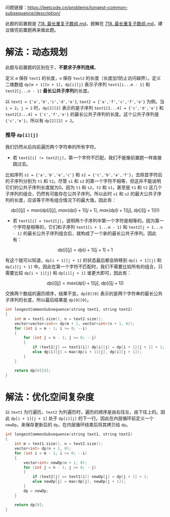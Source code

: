 问题链接：https://leetcode.cn/problems/longest-common-subsequence/description/

此题的前置题是 [718. 最长重复子数组.md](https://leetcode.cn/problems/maximum-length-of-repeated-subarray/description/)，题解在 [718. 最长重复子数组.md](https://github.com/SakuraMayAi/LintCode/blob/main/Dynamic%20Programming/718.%20%E6%9C%80%E9%95%BF%E9%87%8D%E5%A4%8D%E5%AD%90%E6%95%B0%E7%BB%84.md)，建议做完前置题再来做此题。

# 解法：动态规划

此题与前置题的区别在于，**不要求子序列连续**。

定义 `m` 保存 `text1` 的长度，`n` 保存 `text2` 的长度（长度加1防止访问越界）。定义二维数组 `dp[m + 1][n + 1]`，`dp[i][j]` 表示子序列 `text1[i...m - 1]` 和 `text2[j...n - 1]` **最长公共子序列**的长度。

以 `text1 = {'a','b','c','d','e'}`, `text2 = {'a','f','c','f','e'}` 为例。当 `i = 2`，`j = 2` 时，`dp[2][2]` 表示的是子序列 `text1[2...4] = {'c','d','e'}` 和 `text2[2...4] = {'c','f','e'}` 的最长公共子序列的长度。这个公共子序列是 `{'c','e'}`，所以有 `dp[2][2] = 2`。

### 推导 `dp[i][j]`

我们仍然从后向前遍历两个字符串的所有字符。
- 若 `text1[i] != text2[j]`，第一个字符不匹配，我们不能像前置题一样直接跳过去。

比如序列 `s1 = {'a','b','e','c'}` 和 `s2 = {'c','b','a','f'}`，去除首字符后的子序列分别为 `t1` 和 `t2`。尽管 `s1` 和 `s2` 的第一个字符不相等，但这并不能说明它们的公共子序列长度就为0。因为 `t1` 和 `s2`，`t2` 和 `s1`，甚至是 `t1` 和 `t2` 这几个子序列的组合，仍然有可能存在公共子序列。所以此时 `s1` 和 `s2` 的最大公共子序列的长度，应该等于所有组合情况下的最大值。因此有：

$$
dp[i][j] = max(dp[i][j],\ max(dp[i + 1][j + 1],\ max(dp[i + 1][j],\ dp[i][j + 1])))
$$

- 若 `text1[i] = text2[j]`，说明两个子序列中第一个字符是相等的。因为第一个字符是相等的，它们和子序列 `text1[i + 1...m - 1]` 和 `text2[j + 1...n - 1]` 的最长公共子序列组合后，就构成了一个新的最长公共子序列。因此有：

$$dp[i][j] = dp[i + 1][j + 1] + 1$$

有这个就可以知道，`dp[i + 1][j + 1]` 的状态最后都会转移到 `dp[i + 1][j]` 和 `dp[i][j + 1]` 中。因此在第一个字符不匹配时，我们不需要比较所有的组合，只需要比较 `dp[i + 1][j]` 和 `dp[i][j + 1]` 谁更大即可，因此有：

$$
dp[i][j] = max(dp[i + 1][j],\ dp[i][j + 1])
$$

交换两个数组的遍历顺序，结果不变。`dp[0][0]` 表示的是两个字符串的最长公共子序列的长度，所以最后结果是 `dp[0][0]`。

```cpp
int longestCommonSubsequence(string text1, string text2)
{
    int m = text1.size(), n = text2.size();
    vector<vector<int>> dp(m + 1, vector<int>(n + 1, 0));
    for (int i = m - 1; i >= 0; --i)
    {
        for (int j = n - 1; j >= 0; --j)
        {
            if (text2[j] == text1[i]) dp[i][j] = dp[i + 1][j + 1] + 1;
            else dp[i][j] = max(dp[i + 1][j], dp[i][j + 1]);
        }
    }

    return dp[0][0];
}
```

# 解法：优化空间复杂度

以 `text1` 为行遍历，`text2` 为列遍历时，遍历的顺序是由右往左，由下往上的。因此 `dp[i + 1][j + 1]` 处于 `dp[i][j]` 的下一行。因此在内层循环前定义一个 `newDp`，来保存更新后的 `dp`，在内层循环结束后将其拷贝给 `dp`。

```cpp
int longestCommonSubsequence(string text1, string text2)
{
    int m = text1.size(), n = text2.size();
    vector<int> dp(n + 1, 0);
    for (int i = m - 1; i >= 0; --i)
    {
        vector<int> newDp(n + 1, 0);
        for (int j = n - 1; j >= 0; --j)
        {
            if (text2[j] == text1[i]) newDp[j] = dp[j + 1] + 1;
            else newDp[j] = max(dp[j], newDp[j + 1]);
        }
        dp = newDp;
    }

    return dp[0];
}
```
